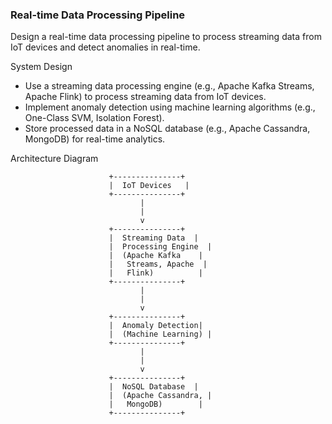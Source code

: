 ### Real-time Data Processing Pipeline
Design a real-time data processing pipeline to process streaming data from IoT devices and detect anomalies in real-time.

System Design
- Use a streaming data processing engine (e.g., Apache Kafka Streams, Apache Flink) to process streaming data from IoT devices.
- Implement anomaly detection using machine learning algorithms (e.g., One-Class SVM, Isolation Forest).
- Store processed data in a NoSQL database (e.g., Apache Cassandra, MongoDB) for real-time analytics.

Architecture Diagram
```
                      +---------------+
                      |  IoT Devices   |
                      +---------------+
                             |
                             |
                             v
                      +---------------+
                      |  Streaming Data  |
                      |  Processing Engine  |
                      |  (Apache Kafka    |
                      |   Streams, Apache  |
                      |   Flink)          |
                      +---------------+
                             |
                             |
                             v
                      +---------------+
                      |  Anomaly Detection|
                      |  (Machine Learning) |
                      +---------------+
                             |
                             |
                             v
                      +---------------+
                      |  NoSQL Database  |
                      |  (Apache Cassandra, |
                      |   MongoDB)        |
                      +---------------+
```
